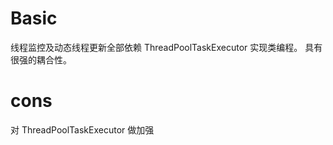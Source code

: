 # Basic

线程监控及动态线程更新全部依赖 ThreadPoolTaskExecutor 实现类编程。
具有很强的耦合性。

# cons

对 ThreadPoolTaskExecutor 做加强